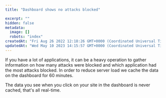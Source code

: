 ```yaml
---
title: "Dashboard shows no attacks blocked"

excerpt: ""
hidden: false
metadata: 
  image: []
  robots: "index"
createdAt: "Fri Aug 26 2022 12:18:26 GMT+0000 (Coordinated Universal Time)"
updatedAt: "Wed May 10 2023 14:15:57 GMT+0000 (Coordinated Universal Time)"
---
```

If you have a lot of applications, it can be a heavy operation to gather information on how many attacks were blocked and which application had the most attacks blocked. In order to reduce server load we cache the data on the dashboard for 60 minutes.

The data you see when you click on your site in the dashboard is never cached, that's all real-time.
